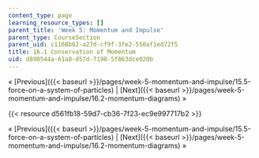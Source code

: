 ```yaml
---
content_type: page
learning_resource_types: []
parent_title: 'Week 5: Momentum and Impulse'
parent_type: CourseSection
parent_uid: c1168b62-a27d-cf9f-3fe2-550af1ed72f5
title: 16.1 Conservation of Momentum
uid: d890544a-61a8-d57d-7198-5f863dce020b
---
```


« [Previous]({{< baseurl >}}/pages/week-5-momentum-and-impulse/15.5-force-on-a-system-of-particles) | [Next]({{< baseurl >}}/pages/week-5-momentum-and-impulse/16.2-momentum-diagrams) »

{{< resource d561fb18-59d7-cb36-7f23-ec9e997717b2 >}}

« [Previous]({{< baseurl >}}/pages/week-5-momentum-and-impulse/15.5-force-on-a-system-of-particles) | [Next]({{< baseurl >}}/pages/week-5-momentum-and-impulse/16.2-momentum-diagrams) »